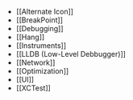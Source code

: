 - [[Alternate Icon]]
- [[BreakPoint]]
- [[Debugging]]
- [[Hang]]
- [[Instruments]]
- [[LLDB (Low-Level Debbugger)]]
- [[Network]]
- [[Optimization]]
- [[UI]]
- [[XCTest]]